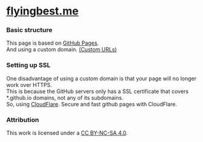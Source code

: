 # [flyingbest.me](https://flyingbest.me/)

### Basic structure

This page is based on [GitHub Pages](https://pages.github.com/).  
And using a custom domain. [(Custom URLs)](https://help.github.com/articles/using-a-custom-domain-with-github-pages/)  

### Setting up SSL

One disadvantage of using a custom domain is that your page will no longer work over HTTPS.  
This is because the GitHub servers only has a SSL certificate that covers *.github.io domains, not any of its subdomains.  
So, using [CloudFlare](https://www.cloudflare.com/). Secure and fast github pages with CloudFlare.

### Attribution

This work is licensed under a [CC BY-NC-SA 4.0](https://creativecommons.org/licenses/by-nc-sa/4.0/).
